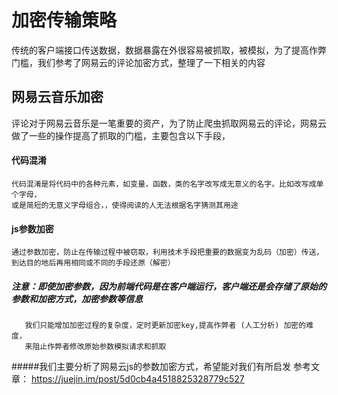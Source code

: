 # 加密传输策略

传统的客户端接口传送数据，数据暴露在外很容易被抓取，被模拟，为了提高作弊门槛，我们参考了网易云的评论加密方式，整理了一下相关的内容

## 网易云音乐加密
评论对于网易云音乐是一笔重要的资产，为了防止爬虫抓取网易云的评论，网易云做了一些的操作提高了抓取的门槛，主要包含以下手段，

#### 代码混淆 
    代码混淆是将代码中的各种元素，如变量，函数，类的名字改写成无意义的名字。比如改写成单个字母，
    或是简短的无意义字母组合，，使得阅读的人无法根据名字猜测其用途

#### js参数加密  
    通过参数加密，防止在传输过程中被窃取，利用技术手段把重要的数据变为乱码（加密）传送，
    到达目的地后再用相同或不同的手段还原（解密）

##### 注意：即使加密参数，因为前端代码是在客户端运行，客户端还是会存储了原始的参数和加密方式，加密参数等信息
       我们只能增加加密过程的复杂度，定时更新加密key,提高作弊者 (人工分析) 加密的难度，
       来阻止作弊者修改原始参数模拟请求和抓取

#####我们主要分析了网易云js的参数加密方式，希望能对我们有所启发
参考文章：
https://juejin.im/post/5d0cb4a4518825328779c527